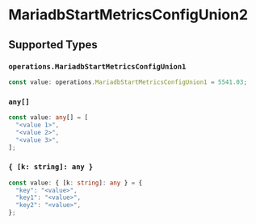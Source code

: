 # MariadbStartMetricsConfigUnion2


## Supported Types

### `operations.MariadbStartMetricsConfigUnion1`

```typescript
const value: operations.MariadbStartMetricsConfigUnion1 = 5541.03;
```

### `any[]`

```typescript
const value: any[] = [
  "<value 1>",
  "<value 2>",
  "<value 3>",
];
```

### `{ [k: string]: any }`

```typescript
const value: { [k: string]: any } = {
  "key": "<value>",
  "key1": "<value>",
  "key2": "<value>",
};
```

